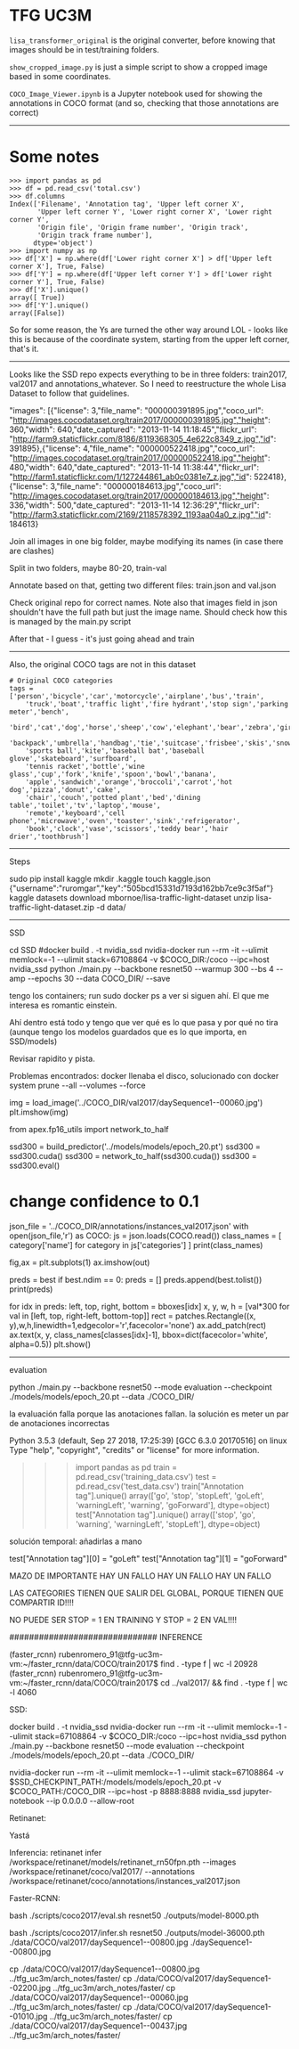 # TFG UC3M

`lisa_transformer_original` is the original converter, before knowing that images should be in test/training folders.

`show_cropped_image.py` is just a simple script to show a cropped image based in some coordinates.

`COCO_Image_Viewer.ipynb` is a Jupyter notebook used for showing the annotations in COCO format (and so, checking that those annotations are correct)


--------------------------

# Some notes

```
>>> import pandas as pd
>>> df = pd.read_csv('total.csv')
>>> df.columns
Index(['Filename', 'Annotation tag', 'Upper left corner X',
       'Upper left corner Y', 'Lower right corner X', 'Lower right corner Y',
       'Origin file', 'Origin frame number', 'Origin track',
       'Origin track frame number'],
      dtype='object')
>>> import numpy as np
>>> df['X'] = np.where(df['Lower right corner X'] > df['Upper left corner X'], True, False)
>>> df['Y'] = np.where(df['Upper left corner Y'] > df['Lower right corner Y'], True, False)
>>> df['X'].unique()
array([ True])
>>> df['Y'].unique()
array([False])
```

So for some reason, the Ys are turned the other way around LOL - looks like this is because of the coordinate system, starting from the upper left corner, that's it.

----

Looks like the SSD repo expects everything to be in three folders: train2017, val2017 and annotations_whatever. So I need to reestructure the whole Lisa Dataset to follow that guidelines.

"images": [{"license": 3,"file_name": "000000391895.jpg","coco_url": "http://images.cocodataset.org/train2017/000000391895.jpg","height": 360,"width": 640,"date_captured": "2013-11-14 11:18:45","flickr_url": "http://farm9.staticflickr.com/8186/8119368305_4e622c8349_z.jpg","id": 391895},{"license": 4,"file_name": "000000522418.jpg","coco_url": "http://images.cocodataset.org/train2017/000000522418.jpg","height": 480,"width": 640,"date_captured": "2013-11-14 11:38:44","flickr_url": "http://farm1.staticflickr.com/1/127244861_ab0c0381e7_z.jpg","id": 522418},{"license": 3,"file_name": "000000184613.jpg","coco_url": "http://images.cocodataset.org/train2017/000000184613.jpg","height": 336,"width": 500,"date_captured": "2013-11-14 12:36:29","flickr_url": "http://farm3.staticflickr.com/2169/2118578392_1193aa04a0_z.jpg","id": 184613}

Join all images in one big folder, maybe modifying its names (in case there are clashes)

Split in two folders, maybe 80-20, train-val

Annotate based on that, getting two different files: train.json and val.json

Check original repo for correct names. Note also that images field in json shouldn't have the full path but just the image name. Should check how this is managed by the main.py script

After that - I guess - it's just going ahead and train

----

Also, the original COCO tags are not in this dataset

    # Original COCO categories
    tags = ['person','bicycle','car','motorcycle','airplane','bus','train',
        'truck','boat','traffic light','fire hydrant','stop sign','parking meter','bench',
        'bird','cat','dog','horse','sheep','cow','elephant','bear','zebra','giraffe',
        'backpack','umbrella','handbag','tie','suitcase','frisbee','skis','snowboard',
        'sports ball','kite','baseball bat','baseball glove','skateboard','surfboard',
        'tennis racket','bottle','wine glass','cup','fork','knife','spoon','bowl','banana',
        'apple','sandwich','orange','broccoli','carrot','hot dog','pizza','donut','cake',
        'chair','couch','potted plant','bed','dining table','toilet','tv','laptop','mouse',
        'remote','keyboard','cell phone','microwave','oven','toaster','sink','refrigerator',
        'book','clock','vase','scissors','teddy bear','hair drier','toothbrush']

-----

Steps 

sudo pip install kaggle
mkdir .kaggle
touch kaggle.json
{"username":"ruromgar","key":"505bcd15331d7193d162bb7ce9c3f5af"}
kaggle datasets download mbornoe/lisa-traffic-light-dataset
unzip lisa-traffic-light-dataset.zip -d data/


----

SSD

cd SSD
#docker build . -t nvidia_ssd
nvidia-docker run --rm -it --ulimit memlock=-1 --ulimit stack=67108864 -v $COCO_DIR:/coco --ipc=host nvidia_ssd
python ./main.py --backbone resnet50 --warmup 300 --bs 4 --amp --epochs 30 --data COCO_DIR/ --save

tengo los containers; run sudo docker ps a ver si siguen ahí. El que me interesa es romantic einstein.

Ahí dentro está todo y tengo que ver qué es lo que pasa y por qué no tira (aunque tengo los modelos guardados que es lo que importa, en SSD/models)

Revisar rapidito y pista.

Problemas encontrados: docker llenaba el disco, solucionado con docker system prune --all --volumes --force

img = load_image('../COCO_DIR/val2017/daySequence1--00060.jpg')
plt.imshow(img)

from apex.fp16_utils import network_to_half

ssd300 = build_predictor('../models/models/epoch_20.pt')
ssd300 = ssd300.cuda()
ssd300 = network_to_half(ssd300.cuda())
ssd300 = ssd300.eval()

# change confidence to 0.1

json_file = '../COCO_DIR/annotations/instances_val2017.json'
with open(json_file,'r') as COCO:
    js = json.loads(COCO.read())
class_names = [ category['name'] for category in js['categories'] ]
print(class_names)

fig,ax = plt.subplots(1)
ax.imshow(out)

preds = best
if best.ndim == 0:
    preds = []
    preds.append(best.tolist())
print(preds)

for idx in preds:
    left, top, right, bottom = bboxes[idx]
    x, y, w, h = [val*300 for val in [left, top, right-left, bottom-top]]
    rect = patches.Rectangle((x, y),w,h,linewidth=1,edgecolor='r',facecolor='none')
    ax.add_patch(rect)
    ax.text(x, y, class_names[classes[idx]-1], bbox=dict(facecolor='white', alpha=0.5))
plt.show()


---------------

evaluation 

 python ./main.py --backbone resnet50 --mode evaluation --checkpoint ./models/models/epoch_20.pt --data ./COCO_DIR/

 la evaluación falla porque las anotaciones fallan. la solución es meter un par de anotaciones incorrectas

Python 3.5.3 (default, Sep 27 2018, 17:25:39) 
[GCC 6.3.0 20170516] on linux
Type "help", "copyright", "credits" or "license" for more information.
>>> import pandas as pd
>>> train = pd.read_csv('training_data.csv')
>>> test = pd.read_csv('test_data.csv')
>>> train["Annotation tag"].unique()
array(['go', 'stop', 'stopLeft', 'goLeft', 'warningLeft', 'warning',
       'goForward'], dtype=object)
>>> test["Annotation tag"].unique()
array(['stop', 'go', 'warning', 'warningLeft', 'stopLeft'], dtype=object)
>>> 

solución temporal: añadirlas a mano

test["Annotation tag"][0] = "goLeft"
test["Annotation tag"][1] = "goForward"

MAZO DE IMPORTANTE HAY UN FALLO HAY UN FALLO HAY UN FALLO

LAS CATEGORIES TIENEN QUE SALIR DEL GLOBAL, PORQUE TIENEN QUE COMPARTIR ID!!!!

NO PUEDE SER STOP = 1 EN TRAINING Y STOP = 2 EN VAL!!!!

############################## INFERENCE

(faster_rcnn) rubenromero_91@tfg-uc3m-vm:~/faster_rcnn/data/COCO/train2017$ find . -type f | wc -l
20928
(faster_rcnn) rubenromero_91@tfg-uc3m-vm:~/faster_rcnn/data/COCO/train2017$ cd ../val2017/ && find . -type f | wc -l
4060

SSD: 

docker build . -t nvidia_ssd
nvidia-docker run --rm -it --ulimit memlock=-1 --ulimit stack=67108864 -v $COCO_DIR:/coco --ipc=host nvidia_ssd
python ./main.py --backbone resnet50 --mode evaluation --checkpoint ./models/models/epoch_20.pt --data ./COCO_DIR/

nvidia-docker run --rm -it --ulimit memlock=-1 --ulimit stack=67108864 -v $SSD_CHECKPINT_PATH:/models/models/epoch_20.pt -v $COCO_PATH:/COCO_DIR --ipc=host -p 8888:8888 nvidia_ssd jupyter-notebook --ip 0.0.0.0 --allow-root

Retinanet: 

Yastá

Inferencia: retinanet infer /workspace/retinanet/models/retinanet_rn50fpn.pth --images /workspace/retinanet/coco/val2017/ --annotations /workspace/retinanet/coco/annotations/instances_val2017.json

Faster-RCNN:

bash ./scripts/coco2017/eval.sh resnet50 ./outputs/model-8000.pth 

bash ./scripts/coco2017/infer.sh resnet50 ./outputs/model-36000.pth ./data/COCO/val2017/daySequence1--00800.jpg ./daySequence1--00800.jpg

cp ./data/COCO/val2017/daySequence1--00800.jpg ../tfg_uc3m/arch_notes/faster/
cp ./data/COCO/val2017/daySequence1--02200.jpg ../tfg_uc3m/arch_notes/faster/
cp ./data/COCO/val2017/daySequence1--00060.jpg ../tfg_uc3m/arch_notes/faster/
cp ./data/COCO/val2017/daySequence1--01010.jpg ../tfg_uc3m/arch_notes/faster/
cp ./data/COCO/val2017/daySequence1--00437.jpg ../tfg_uc3m/arch_notes/faster/